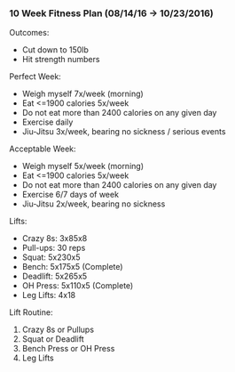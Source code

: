 ### 10 Week Fitness Plan (08/14/16 -> 10/23/2016)
Outcomes:
* Cut down to 150lb
* Hit strength numbers

Perfect Week:
* Weigh myself 7x/week (morning)
* Eat <=1900 calories 5x/week
* Do not eat more than 2400 calories on any given day
* Exercise daily
* Jiu-Jitsu 3x/week, bearing no sickness / serious events

Acceptable Week:
* Weigh myself 5x/week (morning)
* Eat <=1900 calories 5x/week
* Do not eat more than 2400 calories on any given day
* Exercise 6/7 days of week
* Jiu-Jitsu 2x/week, bearing no sickness

Lifts:
* Crazy 8s: 3x85x8
* Pull-ups: 30 reps
* Squat: 5x230x5
* Bench: 5x175x5 (Complete)
* Deadlift: 5x265x5
* OH Press: 5x110x5 (Complete)
* Leg Lifts: 4x18

Lift Routine:
1. Crazy 8s or Pullups
2. Squat or Deadlift
3. Bench Press or OH Press
4. Leg Lifts
